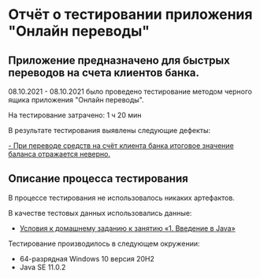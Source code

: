 # Отчёт о тестировании приложения "Онлайн переводы"

## Приложение предназначено для быстрых переводов на счета клиентов банка.

08.10.2021 - 08.10.2021 было проведено тестирование методом черного ящика приложения "Онлайн переводы".

На тестирование затрачено: 1 ч 20 мин

В результате тестирования выявлены следующие дефекты:

[- При переводе средств на счёт клиента банка итоговое значение баланса отражается неверно.](https://github.com/maria-grig/HW1.1JAVA/issues/1)
 

## Описание процесса тестирования

В процессе тестирования не использовалось никаких артефактов.

В качестве тестовых данных использовались данные: 
* [Условия к домашнему заданию к занятию «1. Введение в Java»](https://github.com/netology-code/javaqa-homeworks/blob/master/intro/MERGED.md)

Тестирование производилось в следующем окружении:
* 64-разрядная Windows 10 версия 20H2
* Java SE 11.0.2
